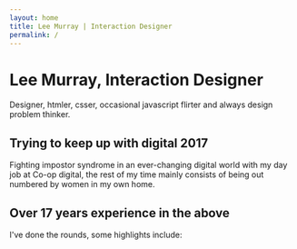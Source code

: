 ```yaml
---
layout: home
title: Lee Murray | Interaction Designer
permalink: /
---
```


<h1>Lee Murray, Interaction Designer</h1>

<p>Designer, htmler, csser, occasional javascript flirter and always design problem thinker.</p>

<h2>Trying to keep up with digital 2017</h2>

<p>Fighting impostor syndrome in an ever-changing digital world with my day job at Co-op digital, the rest of my time mainly consists of being out numbered by women in my own home.</p>

<h2>Over 17 years experience in the above</h2>

<p>I've done the rounds, some highlights include:</p>


